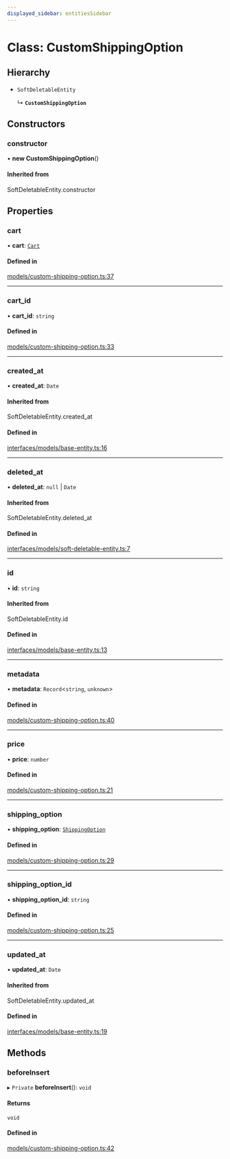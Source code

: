 ```yaml
---
displayed_sidebar: entitiesSidebar
---
```


# Class: CustomShippingOption

## Hierarchy

- `SoftDeletableEntity`

  ↳ **`CustomShippingOption`**

## Constructors

### constructor

• **new CustomShippingOption**()

#### Inherited from

SoftDeletableEntity.constructor

## Properties

### cart

• **cart**: [`Cart`](Cart.md)

#### Defined in

[models/custom-shipping-option.ts:37](https://github.com/medusajs/medusa/blob/70139d0bb/packages/medusa/src/models/custom-shipping-option.ts#L37)

___

### cart\_id

• **cart\_id**: `string`

#### Defined in

[models/custom-shipping-option.ts:33](https://github.com/medusajs/medusa/blob/70139d0bb/packages/medusa/src/models/custom-shipping-option.ts#L33)

___

### created\_at

• **created\_at**: `Date`

#### Inherited from

SoftDeletableEntity.created\_at

#### Defined in

[interfaces/models/base-entity.ts:16](https://github.com/medusajs/medusa/blob/70139d0bb/packages/medusa/src/interfaces/models/base-entity.ts#L16)

___

### deleted\_at

• **deleted\_at**: ``null`` \| `Date`

#### Inherited from

SoftDeletableEntity.deleted\_at

#### Defined in

[interfaces/models/soft-deletable-entity.ts:7](https://github.com/medusajs/medusa/blob/70139d0bb/packages/medusa/src/interfaces/models/soft-deletable-entity.ts#L7)

___

### id

• **id**: `string`

#### Inherited from

SoftDeletableEntity.id

#### Defined in

[interfaces/models/base-entity.ts:13](https://github.com/medusajs/medusa/blob/70139d0bb/packages/medusa/src/interfaces/models/base-entity.ts#L13)

___

### metadata

• **metadata**: `Record`<`string`, `unknown`\>

#### Defined in

[models/custom-shipping-option.ts:40](https://github.com/medusajs/medusa/blob/70139d0bb/packages/medusa/src/models/custom-shipping-option.ts#L40)

___

### price

• **price**: `number`

#### Defined in

[models/custom-shipping-option.ts:21](https://github.com/medusajs/medusa/blob/70139d0bb/packages/medusa/src/models/custom-shipping-option.ts#L21)

___

### shipping\_option

• **shipping\_option**: [`ShippingOption`](ShippingOption.md)

#### Defined in

[models/custom-shipping-option.ts:29](https://github.com/medusajs/medusa/blob/70139d0bb/packages/medusa/src/models/custom-shipping-option.ts#L29)

___

### shipping\_option\_id

• **shipping\_option\_id**: `string`

#### Defined in

[models/custom-shipping-option.ts:25](https://github.com/medusajs/medusa/blob/70139d0bb/packages/medusa/src/models/custom-shipping-option.ts#L25)

___

### updated\_at

• **updated\_at**: `Date`

#### Inherited from

SoftDeletableEntity.updated\_at

#### Defined in

[interfaces/models/base-entity.ts:19](https://github.com/medusajs/medusa/blob/70139d0bb/packages/medusa/src/interfaces/models/base-entity.ts#L19)

## Methods

### beforeInsert

▸ `Private` **beforeInsert**(): `void`

#### Returns

`void`

#### Defined in

[models/custom-shipping-option.ts:42](https://github.com/medusajs/medusa/blob/70139d0bb/packages/medusa/src/models/custom-shipping-option.ts#L42)
